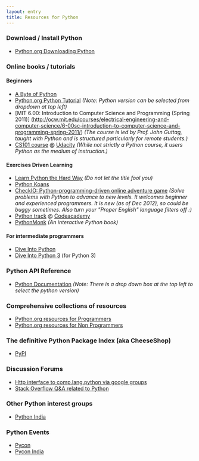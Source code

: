 ```yaml
---
layout: entry
title: Resources for Python
---
```


### Download / Install Python
* [Python.org Downloading Python](http://wiki.python.org/moin/BeginnersGuide/Download)

### Online books / tutorials

#### Beginners
* [A Byte of Python](http://www.swaroopch.com/notes/Python/)
* [Python.org Python Tutorial](http://docs.python.org/3/tutorial/index.html) _(Note: Python version can be selected from dropdown at top left)_
* [MIT 6.00: Introduction to Computer Science and Programming (Spring 2011)] (http://ocw.mit.edu/courses/electrical-engineering-and-computer-science/6-00sc-introduction-to-computer-science-and-programming-spring-2011/) _(The course is led by Prof. John Guttag, taught with Python and is structured particularly for remote students.)_
* [CS101 course](https://www.udacity.com/course/cs101) @ [Udacity](https://www.udacity.com/) _(While not strictly a Python course, it users Python as the medium of instruction.)_

#### Exercises Driven Learning
* [Learn Python the Hard Way](http://learnpythonthehardway.org) _(Do not let the title fool you)_
* [Python Koans](https://bitbucket.org/gregmalcolm/python_koans)
* [CheckIO: Python-programming-driven online adventure game](http://www.checkio.org/) _(Solve problems with Python to advance to new levels. It welcomes beginner and experienced programmers. It is new (as of Dec 2012), so could be buggy sometimes. Also turn your "Proper English" language filters off :)_
* [Python track](http://www.codecademy.com/tracks/python) @ [Codeacademy](http://www.codecademy.com/)
* [PythonMonk](http://pythonmonk.com) _(An interactive Python book)_

#### For intermediate programmers
* [Dive Into Python](http://www.diveintopython.net/toc/index.html)
* [Dive Into Python 3](http://getpython3.com/diveintopython3/) (for Python 3)

### Python API Reference
* [Python Documentation](http://docs.python.org) _(Note: There is a drop down box at the top left to select the python version)_

### Comprehensive collections of resources
* [Python.org resources for Programmers](http://wiki.python.org/moin/BeginnersGuide/Programmers)
* [Python.org resources for Non Programmers](http://wiki.python.org/moin/BeginnersGuide/NonProgrammers)

### The definitive Python Package Index (aka CheeseShop)
* [PyPI](http://pypi.python.org/pypi)

### Discussion Forums
* [Http interface to comp.lang.python via google groups](https://groups.google.com/forum/?fromgroups#!forum/comp.lang.python)
* [Stack Overflow Q&A related to Python](http://stackoverflow.com/questions/tagged/python)

### Other Python interest groups
* [Python India](http://python.org.in)

### Python Events
* [Pycon](http://pycon.org)
* [Pycon India](http://in.pycon.org)
